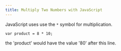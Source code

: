 ```yaml
---
title: Multiply Two Numbers with JavaScript
---
```

JavaScript uses use the `*` symbol for multiplication.

    var product = 8 * 10;
    
the 'product' would have the value '80' after this line.
